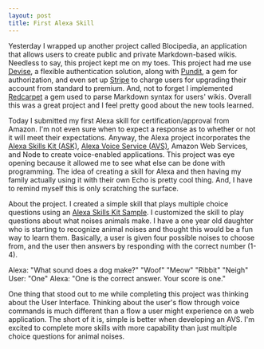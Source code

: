 ```yaml
---
layout: post
title: First Alexa Skill
---
```

Yesterday I wrapped up another project called Blocipedia, an application that allows users to create public and private Markdown-based wikis. Needless to say, this project kept me on my toes. This project had me use [Devise](https://github.com/plataformatec/devise), a flexible authentication solution, along with [Pundit](https://github.com/elabs/pundit), a gem for authorization, and even set up [Stripe](https://stripe.com/) to charge users for upgrading their account from standard to premium. And, not to forget I implemented [Redcarpet](https://github.com/vmg/redcarpet) a gem used to parse Markdown syntax for users' wikis. Overall this was a great project and I feel pretty good about the new tools learned.

Today I submitted my first Alexa skill for certification/approval from Amazon. I'm not even sure when to expect a response as to whether or not it will meet their expectations. Anyway, the Alexa project incorporates the [Alexa Skills Kit (ASK)](https://developer.amazon.com/public/solutions/alexa/alexa-skills-kit), [Alexa Voice Service (AVS)](https://developer.amazon.com/public/solutions/alexa/alexa-voice-service), Amazon Web Services, and Node to create voice-enabled applications. This project was eye opening because it allowed me to see what else can be done with programming. The idea of creating a skill for Alexa and then having my family actually using it with their own Echo is pretty cool thing. And, I have to remind myself this is only scratching the surface.

About the project. I created a simple skill that plays multiple choice questions using an [Alexa Skills Kit Sample](https://github.com/amzn/alexa-skills-kit-js). I customized the skill to play questions about what noises animals make. I have a one year old daughter who is starting to recognize animal noises and thought this would be a fun way to learn them. Basically, a user is given four possible noises to choose from, and the user then answers by responding with the correct number (1-4).

Alexa: "What sound does a dog make?"
  "Woof"
  "Meow"
  "Ribbit"
  "Neigh"
User: "One"
Alexa: "One is the correct answer. Your score is one."

One thing that stood out to me while completing this project was thinking about the User Interface. Thinking about the user's flow through voice commands is much different than a flow a user might experience on a web application. The short of it is, simple is better when developing an AVS. I'm excited to complete more skills with more capability than just multiple choice questions for animal noises.
